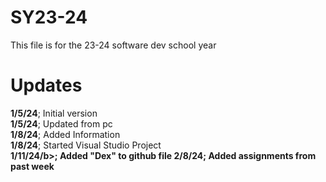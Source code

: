 # SY23-24
This file is for the 23-24 software dev school year
# Updates
<b>1/5/24</b>; Initial version<br>
<b>1/5/24</b>; Updated from pc<br>
<b>1/8/24</b>; Added Information<br>
<b>1/8/24</b>; Started Visual Studio Project<br>
<b>1/11/24/b>; Added "Dex" to github file
<b>2/8/24<b>; Added assignments from past week
